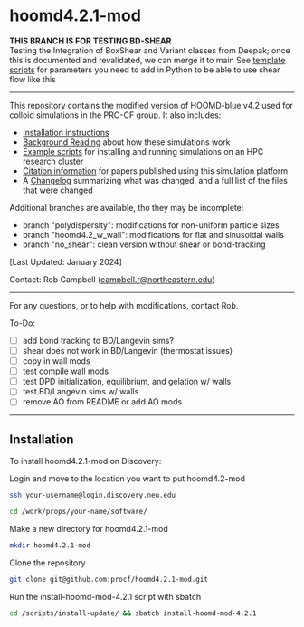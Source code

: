 # hoomd4.2.1-mod

**THIS BRANCH IS FOR TESTING BD-SHEAR** <br>
Testing the Integration of BoxShear and Variant classes from Deepak; once this is documented and revalidated, we can merge it to main
See [template scripts](/scripts/BD-shear) for parameters you need to add in Python to be able to use shear flow like this

-----------------------------

This repository contains the modified version of HOOMD-blue v4.2 used for colloid simulations in the PRO-CF group. It also includes: 
* [Installation instructions](/README.md#installation)
* [Background Reading](/background-reading) about how these simulations work
* [Example scripts](/scripts) for installing and running simulations on an HPC research cluster
* [Citation information](/citation-guide.md) for papers published using this simulation platform
* A [Changelog](/changelog.md) summarizing what was changed, and a full list of the files that were changed

Additional branches are available, tho they may be incomplete:
- branch "polydispersity": modifications for non-uniform particle sizes
- branch "hoomd4.2_w_wall": modifications for flat and sinusoidal walls
- branch "no_shear": clean version without shear or bond-tracking

[Last Updated: January 2024]

Contact: Rob Campbell (campbell.r@northeastern.edu)

-----------------
For any questions, or to help with modifications, contact Rob.

To-Do:
- [ ] add bond tracking to BD/Langevin sims?
- [ ] shear does not work in BD/Langevin (thermostat issues)
- [ ] copy in wall mods
- [ ] test compile wall mods
- [ ] test DPD initialization, equilibrium, and gelation w/ walls
- [ ] test BD/Langevin sims w/ walls
- [ ] remove AO from README or add AO mods
-----------------

## Installation

To install hoomd4.2.1-mod on Discovery:

Login and move to the location you want to put hoomd4.2-mod
```bash
ssh your-username@login.discovery.neu.edu
```
```bash
cd /work/props/your-name/software/
```
Make a new directory for hoomd4.2.1-mod
```bash
mkdir hoomd4.2.1-mod
```
Clone the repository
```bash
git clone git@github.com:procf/hoomd4.2.1-mod.git
```
Run the install-hoomd-mod-4.2.1 script with sbatch
```bash
cd /scripts/install-update/ && sbatch install-hoomd-mod-4.2.1
```
<br>
